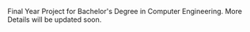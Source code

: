 Final Year Project for Bachelor's Degree in Computer Engineering. More Details will be updated soon.